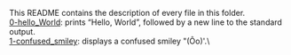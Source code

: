 This README contains the description of every file in this folder. \
[0-hello_World](https://github.com/Mohammed-Refat-0/alx-system_engineering-devops/blob/master/0x02-shell_redirections/0-hello_world): prints “Hello, World”, followed by a new line to the standard output. \
[1-confused_smiley](https://github.com/Mohammed-Refat-0/alx-system_engineering-devops/blob/master/0x02-shell_redirections/1-confused_smiley): displays a confused smiley "(Ôo)'.\
